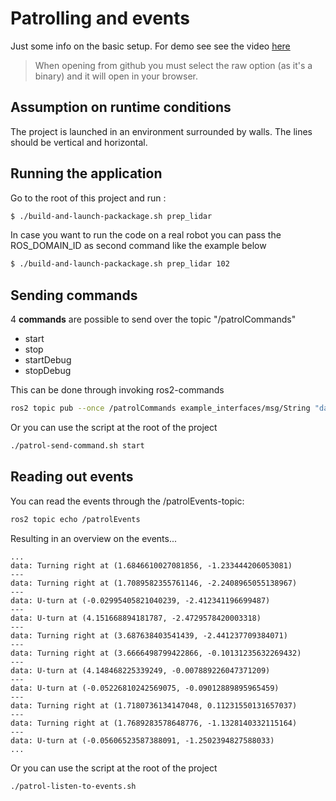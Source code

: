 # Patrolling and events

Just some info on the basic setup.
For demo see see the video [here](demovideo.webm)

> When opening from github you must select the raw option (as it's a binary) 
> and it will open in your browser.

## Assumption on runtime conditions

The project is launched in an environment surrounded by walls.
The lines should be vertical and horizontal.

## Running the application

Go to the root of this project and run :

~~~bash
$ ./build-and-launch-packackage.sh prep_lidar
~~~

In case you want to run the code on a real robot you can
pass the ROS_DOMAIN_ID as second command like the example below

~~~bash
$ ./build-and-launch-packackage.sh prep_lidar 102
~~~

## Sending commands

4 **commands** are possible to send over the topic "/patrolCommands"  

* start
* stop
* startDebug
* stopDebug

This can be done through invoking ros2-commands

~~~bash
ros2 topic pub --once /patrolCommands example_interfaces/msg/String "data: start"
~~~

Or you can use the script at the root of the project

~~~bash
./patrol-send-command.sh start 
~~~

## Reading out events

You can read the events through the /patrolEvents-topic:

~~~bash
ros2 topic echo /patrolEvents
~~~

Resulting in an overview on the events...

~~~
...
data: Turning right at (1.6846610027081856, -1.233444206053081)
---
data: Turning right at (1.7089582355761146, -2.2408965055138967)
---
data: U-turn at (-0.02995405821040239, -2.412341196699487)
---
data: U-turn at (4.151668894181787, -2.4729578420003318)
---
data: Turning right at (3.687638403541439, -2.441237709384071)
---
data: Turning right at (3.6666498799422866, -0.10131235632269432)
---
data: U-turn at (4.148468225339249, -0.007889226047371209)
---
data: U-turn at (-0.05226810242569075, -0.09012889895965459)
---
data: Turning right at (1.7180736134147048, 0.11231550131657037)
---
data: Turning right at (1.7689283578648776, -1.1328140332115164)
---
data: U-turn at (-0.05606523587388091, -1.2502394827588033)
...
~~~

Or you can use the script at the root of the project

~~~bash
./patrol-listen-to-events.sh
~~~
